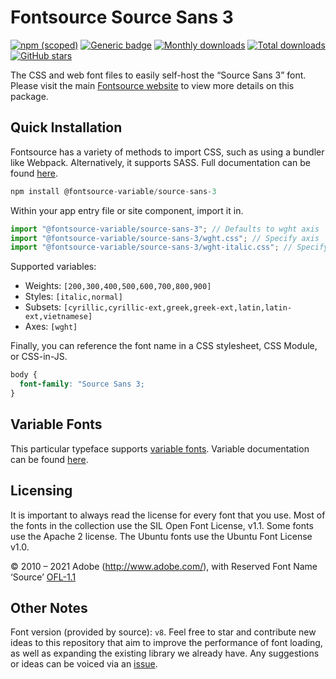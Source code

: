 # Fontsource Source Sans 3

[![npm (scoped)](https://img.shields.io/npm/v/@fontsource/source-sans-3?color=brightgreen)](https://www.npmjs.com/package/@fontsource/source-sans-3) [![Generic badge](https://img.shields.io/badge/fontsource-passing-brightgreen)](https://github.com/fontsource/fontsource) [![Monthly downloads](https://badgen.net/npm/dm/@fontsource/source-sans-3)](https://github.com/fontsource/fontsource) [![Total downloads](https://badgen.net/npm/dt/@fontsource/source-sans-3)](https://github.com/fontsource/fontsource) [![GitHub stars](https://img.shields.io/github/stars/fontsource/fontsource.svg?style=social&label=Star)](https://github.com/fontsource/fontsource/stargazers)

The CSS and web font files to easily self-host the “Source Sans 3” font. Please visit the main [Fontsource website](https://fontsource.org/fonts/source-sans-3) to view more details on this package.

## Quick Installation

Fontsource has a variety of methods to import CSS, such as using a bundler like Webpack. Alternatively, it supports SASS. Full documentation can be found [here](https://fontsource.org/docs/getting-started/introduction).

```javascript
npm install @fontsource-variable/source-sans-3
```

Within your app entry file or site component, import it in.

```javascript
import "@fontsource-variable/source-sans-3"; // Defaults to wght axis
import "@fontsource-variable/source-sans-3/wght.css"; // Specify axis
import "@fontsource-variable/source-sans-3/wght-italic.css"; // Specify axis and style

```

Supported variables:
- Weights: `[200,300,400,500,600,700,800,900]`
- Styles: `[italic,normal]`
- Subsets: `[cyrillic,cyrillic-ext,greek,greek-ext,latin,latin-ext,vietnamese]`
- Axes: `[wght]`

Finally, you can reference the font name in a CSS stylesheet, CSS Module, or CSS-in-JS.

```css
body {
  font-family: "Source Sans 3;
}
```

## Variable Fonts

This particular typeface supports [variable fonts](https://developer.mozilla.org/en-US/docs/Web/CSS/CSS_Fonts/Variable_Fonts_Guide).
Variable documentation can be found [here](https://fontsource.org/docs/getting-started/variable).

## Licensing
It is important to always read the license for every font that you use.
Most of the fonts in the collection use the SIL Open Font License, v1.1. Some fonts use the Apache 2 license. The Ubuntu fonts use the Ubuntu Font License v1.0.

© 2010 – 2021 Adobe (http://www.adobe.com/), with Reserved Font Name ‘Source’
[OFL-1.1](http://scripts.sil.org/OFL)

## Other Notes
Font version (provided by source): `v8`.
Feel free to star and contribute new ideas to this repository that aim to improve the performance of font loading, as well as expanding the existing library we already have. Any suggestions or ideas can be voiced via an [issue](https://github.com/fontsource/fontsource/issues).